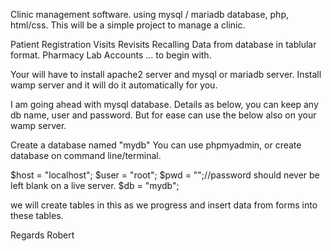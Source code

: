 Clinic management software.
using mysql / mariadb database, php, html/css.
This will be a simple project to manage a clinic.

Patient Registration
Visits
Revisits
Recalling Data from database in tablular format.
Pharmacy
Lab
Accounts ... to begin with.

Your will have to install apache2 server and mysql or mariadb server. 
Install wamp server and it will do it automatically for you.

I am going ahead with mysql database.
Details as below, you can keep any db name, user and password. But for ease can use the below also
on your wamp server.


Create a database named "mydb"
You can use phpmyadmin, or create database on command line/terminal.

$host = "localhost";
$user = "root";
$pwd = "";//password should never be left blank on a live server.
$db = "mydb";

we will create tables in this as we progress and insert data from forms into these tables.

 

Regards
Robert

